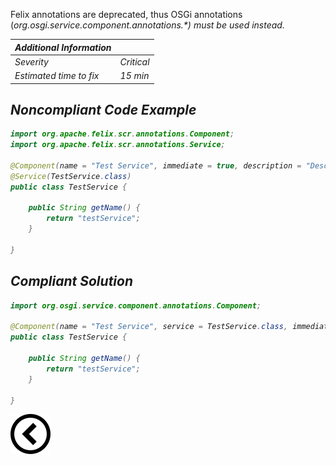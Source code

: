 <p>Felix annotations are deprecated, thus OSGi annotations (<i>org.osgi.service.component.annotations.*<i>) must be used instead.</p>

| Additional Information |          |
|------------------------|----------|
| Severity               | Critical | 
| Estimated time to fix  | 15 min   |

<h2>Noncompliant Code Example</h2>

```java
import org.apache.felix.scr.annotations.Component;
import org.apache.felix.scr.annotations.Service;

@Component(name = "Test Service", immediate = true, description = "Description")
@Service(TestService.class)
public class TestService {

    public String getName() {
        return "testService";
    }
    
}
```

<h2>Compliant Solution</h2>

```java
import org.osgi.service.component.annotations.Component;

@Component(name = "Test Service", service = TestService.class, immediate = true)
public class TestService {

    public String getName() {
        return "testService";
    }
    
}
```

[![Back to overview](back.svg)](../../README.md)